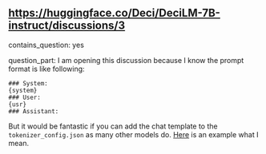 ## https://huggingface.co/Deci/DeciLM-7B-instruct/discussions/3

contains_question: yes

question_part: I am opening this discussion because I know the prompt format is like following:
```
### System:
{system}
### User:
{usr}
### Assistant:
```
But it would be fantastic if you can add the chat template to the `tokenizer_config.json` as many other models do.  [Here](https://huggingface.co/openchat/openchat_3.5/blob/main/tokenizer_config.json#L51) is an example what I mean.
